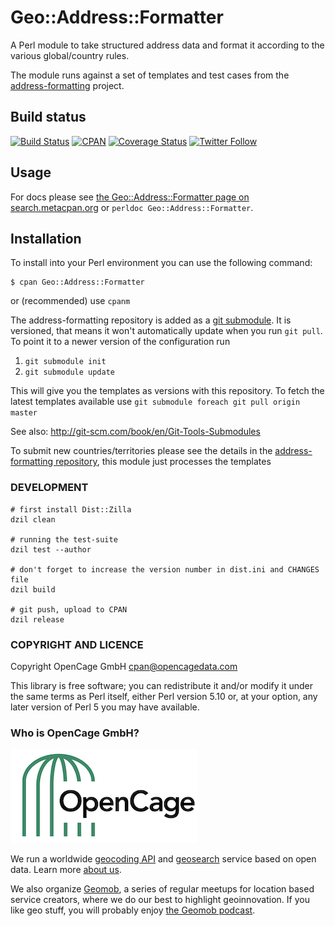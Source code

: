 
# Geo::Address::Formatter

A Perl module to take structured address data and format it
according to the various global/country rules.

The module runs against a set of templates and test cases from the
[address-formatting](https://github.com/opencagedata/address-formatting) project.

## Build status

[![Build Status](https://api.travis-ci.com/OpenCageData/perl-Geo-Address-Formatter.svg?branch=master)](https://travis-ci.com/github/OpenCageData/perl-Geo-Address-Formatter)
[![CPAN](https://img.shields.io/cpan/v/Geo-Address-Formatter.svg?style=flat-square)](https://metacpan.org/pod/Geo::Address::Formatter)
[![Coverage Status](https://coveralls.io/repos/github/OpenCageData/perl-Geo-Address-Formatter/badge.svg?branch=master)](https://coveralls.io/github/OpenCageData/perl-Geo-Address-Formatter?branch=master)
[![Twitter Follow](https://img.shields.io/twitter/follow/OpenCage?label=Follow%20OpenCage&style=social)](https://twitter.com/opencage)

## Usage

For docs please see [the Geo::Address::Formatter page on search.metacpan.org](https://metacpan.org/pod/Geo::Address::Formatter)
or `perldoc Geo::Address::Formatter`.

## Installation

To install into your Perl environment you can use the following command:

    $ cpan Geo::Address::Formatter

or (recommended) use `cpanm`

The address-formatting repository is added as a [git submodule](http://git-scm.com/book/en/Git-Tools-Submodules). It is
versioned, that means it won't automatically update when you run `git
pull`. To point it to a newer version of the configuration run

1. `git submodule init`
2. `git submodule update`

This will give you the templates as versions with this repository.
To fetch the latest templates available use
`git submodule foreach git pull origin master`

See also: <http://git-scm.com/book/en/Git-Tools-Submodules>

To submit new countries/territories please see the details in the
[address-formatting repository](https://github.com/opencagedata/address-formatting), this module just processes the templates

### DEVELOPMENT

    # first install Dist::Zilla
    dzil clean

    # running the test-suite
    dzil test --author

    # don't forget to increase the version number in dist.ini and CHANGES file
    dzil build

    # git push, upload to CPAN
    dzil release


### COPYRIGHT AND LICENCE

Copyright OpenCage GmbH
<cpan@opencagedata.com>

This library is free software; you can redistribute it and/or modify
it under the same terms as Perl itself, either Perl version 5.10 or,
at your option, any later version of Perl 5 you may have available.

### Who is OpenCage GmbH?

<a href="https://opencagedata.com"><img src="opencage_logo_300_150.png"></a>

We run a worldwide [geocoding API](https://opencagedata.com/api) and [geosearch](https://opencagedata.com/geosearch) service based on open data. 
Learn more [about us](https://opencagedata.com/about). 

We also organize [Geomob](https://thegeomob.com), a series of regular meetups for location based service creators, where we do our best to highlight geoinnovation. If you like geo stuff, you will probably enjoy [the Geomob podcast](https://thegeomob.com/podcast/).

